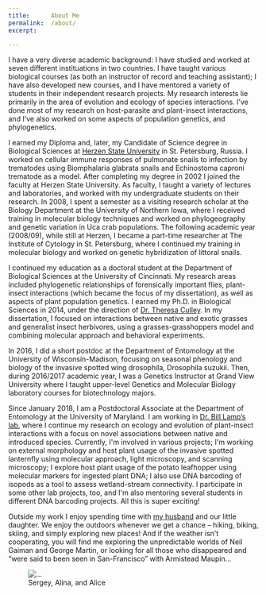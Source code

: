 ```yaml
---
title:      About Me
permalink:  /about/
excerpt:    

---
```


I have a very diverse academic background: I have studied and worked at seven different instituations in two countries. I have taught
various biological courses (as both an instructor of record and teaching assistant); I have also developed new courses, and I have mentored a variety of students in their independent research projects. My research interests lie primarily in the area of evolution and ecology of species interactions. I’ve done most of my research on host-parasite and plant-insect interactions, and I’ve also worked on some aspects of population genetics, and phylogenetics. 

I earned my Diploma and, later, my Candidate of Science degree in Biological Sciences at [Herzen State University](https://www.herzen.spb.ru/en/About_University) in St. Petersburg, Russia. I worked on cellular immune responses of pulmonate snails to infection by trematodes using Biomphalaria glabrata snails and Echinostoma caproni trematode as a model. After completing my degree in 2002 I joined the faculty at Herzen State University. As faculty, I taught a variety of lectures and laboratories, and worked with my undergraduate students on their research. In 2008, I spent a semester as a visiting research scholar at the Biology Department at the University of Northern Iowa, where I received training in molecular biology techniques and worked on phylogeography and genetic variation in Uca crab populations. The following academic year (2008/09), while still at Herzen, I became a part-time researcher at The Institute of Cytology in St. Petersburg, where I continued my training in molecular biology and worked on genetic hybridization of littoral snails.

I continued my education as a doctoral student at the Department of Biological Sciences at the University of Cincinnati. My research areas included phylogenetic relationships of forensically important flies, plant-insect interactions (which became the focus of my dissertation), as well as aspects of plant population genetics. I earned my Ph.D. in Biological Sciences in 2014, under the direction of [Dr. Theresa Culley](http://homepages.uc.edu/~culleyt/CulleyLab.html). In my dissertation, I focused on interactions between native and exotic grasses and generalist insect herbivores, using a grasses-grasshoppers model and combining molecular approach and behavioral experiments. 

In 2016, I did a short postdoc at the Department of Entomology at the University of Wisconsin-Madison, focusing on seasonal phenology and biology of the invasive spotted wing drosophila, Drosophila suzukii. Then, during 2016/2017 academic year, I was a Genetics Instructor at Grand View University where I taught upper-level Genetics and Molecular Biology laboratory courses for biotechnology majors. 

Since January 2018, I am a Postdoctoral Associate at the Department of Entomology at the University of Maryland. I am working in [Dr. Bill Lamp’s lab](http://www.clfs.umd.edu/entm/lamp/index.html), where I continue my research on ecology and evolution of plant-insect interactions with a focus on novel associations between native and introduced species. Currently, I'm involved in various projects; I'm working on external morphology and host plant usage of the invasive spotted lanternfly using molecular approach, light microscopy, and scanning microscopy; I explore host plant usage of the potato leafhopper using molecular markers for ingested plant DNA; I also use DNA barcoding of isopods as a tool to assess wetland-stream connectivity. I participate in some other lab projects, too, and I'm also mentoring several students in different DNA barcoding projects. All this is super exciting!

Outside my work I enjoy spending time with [my husband](http://ic4f.me) and our little daughter. We enjoy the outdoors whenever we get a chance – hiking, biking, skiing, and simply exploring new places! And if the weather isn’t cooperating, you will find me exploring the unpredictable worlds of Neil Gaiman and George Martin, or looking for all those who disappeared and “were said to been seen in San-Francisco” with Armistead Maupin…


<figure>
<img
    class="ic4f-mtrig ic4f-zoomin w-40 d-block mx-auto"
    src="{{ '/assets/content/misc/we.jpg' | relative_url }}" 
    alt="..." >
  <figcaption class="d-none">Sergey, Alina, and Alice</figcaption>
</figure>
